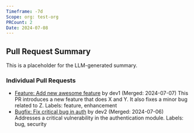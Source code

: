 ```yaml
---
Timeframe: -7d
Scope: org: test-org
PRCount: 2
Date: 2024-07-08
---
```


## Pull Request Summary

This is a placeholder for the LLM-generated summary.

### Individual Pull Requests

- [Feature: Add new awesome feature](https://github.com/test/repo/pull/1) by dev1 (Merged: 2024-07-07)
  This PR introduces a new feature that does X and Y.
  It also fixes a minor bug related to Z.
  Labels: feature, enhancement
- [Bugfix: Fix critical bug in auth](https://github.com/test/repo/pull/2) by dev2 (Merged: 2024-07-06)
  Addresses a critical vulnerability in the authentication module.
  Labels: bug, security
